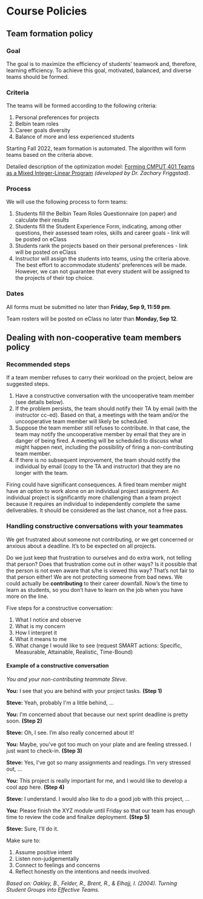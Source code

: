 # Course Policies

## Team formation policy

### Goal

The goal is to maximize the efficiency of students’ teamwork and, therefore, learning efficiency. To achieve this goal, motivated, balanced, and diverse teams should be formed.

### Criteria

The teams will be formed according to the following criteria:

1. Personal preferences for projects
2. Belbin team roles
3. Career goals diversity
4. Balance of more and less experienced students

Starting Fall 2022, team formation is automated. The algorithm will form teams based on the criteria above. 

Detailed description of the optimization model: [Forming CMPUT 401 Teams as a Mixed Integer-Linear Program](https://drive.google.com/file/d/15PdJFWhm-hsQNjlELNZM3Pyw0ViZv-Pw/view?usp=sharing) _(developed by Dr. Zachary Friggstad)_.

### Process

We will use the following process to form teams:

1. Students fill the Belbin Team Roles Questionnaire (on paper) and calculate their results
2. Students fill the Student Experience Form, indicating, among other questions, their assessed team roles, skills and career goals - link will be posted on eClass
3. Students rank the projects based on their personal preferences - link will be posted on eClass
4. Instructor will assign the students into teams, using the criteria above. The best effort to accommodate students’ preferences will be made. However, we can not guarantee that every student will be assigned to the projects of their top choice.

### Dates

All forms must be submitted no later than **Friday, Sep 9, 11:59 pm**.

Team rosters will be posted on eClass no later than **Monday, Sep 12**.

## Dealing with non-cooperative team members policy

### Recommended steps

If a team member refuses to carry their workload on the project, below are suggested steps.

1. Have a constructive conversation with the uncooperative team member (see details below).
2. If the problem persists, the team should notify their TA by email (with the instructor cc-ed). Based on that, a meetings with the team and/or the uncooperative team member will likely be scheduled.
3. Suppose the team member still refuses to contribute. In that case, the team may notify the uncooperative member by email that they are in danger of being fired. A meeting will be scheduled to discuss what might happen next, including the possibility of firing a non-contributing team member.
4. If there is no subsequent improvement, the team should notify the individual by email (copy to the TA and instructor) that they are no longer with the team.

Firing could have significant consequences. A fired team member might have an option to work alone on an individual project assignment. An individual project is significantly more challenging than a team project because it requires an individual to independently complete the same deliverables. It should be considered as the last chance, not a free pass.  

### Handling constructive conversations with your teammates

We get frustrated about someone not contributing, or we get concerned or anxious about a deadline. It’s to be expected on all projects.

Do we just keep that frustration to ourselves and do extra work, not telling that person?  Does that frustration come out in other ways?  Is it possible that the person is not even aware that s/he is viewed this way? That’s not fair to that person either!  We are not protecting someone from bad news. We could actually be **contributing** to their career downfall. Now’s the time to learn as students, so you don’t have to learn on the job when you have more on the line.

Five steps for a constructive conversation:

1. What I notice and observe
2. What is my concern
3. How I interpret it
4. What it means to me
5. What change I would like to see (request SMART actions: Specific, Measurable, Attainable, Realistic, Time-Bound)
 
#### Example of a constructive conversation

_You and your non-contributing teammate Steve._

**You:** I see that you are behind with your project tasks. **(Step 1)**

**Steve:** Yeah, probably I'm a little behind, ...
 
**You:** I'm concerned about that because our next sprint deadline is pretty soon. **(Step 2)**

**Steve:** Oh, I see. I’m also really concerned about it!
 
**You:** Maybe, you've got too much on your plate and are feeling stressed. I just want to check-in.  **(Step 3)**

**Steve:** Yes, I've got so many assignments and readings. I’m very stressed out, ...
 
**You:** This project is really important for me, and I would like to develop a cool app here.  **(Step 4)**

**Steve:** I understand. I would also like to do a good job with this project, ...
 
**You:** Please finish the XYZ module until Friday so that our team has enough time to review the code and finalize deployment.  **(Step 5)**

**Steve:** Sure, I'll do it.
 
Make sure to:

1. Assume positive intent
2. Listen non-judgementally
3. Connect to feelings and concerns
4. Reflect honestly on the intentions and needs involved.

_Based on: Oakley, B., Felder, R., Brent, R., & Elhajj, I. (2004). Turning Student Groups into Effective Teams._

